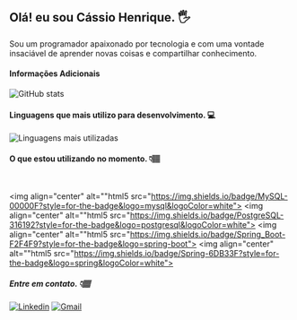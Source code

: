 ## Olá! eu sou Cássio Henrique. 🖐️

Sou um programador apaixonado por tecnologia e com uma vontade insaciável de aprender novas coisas e compartilhar conhecimento.

#### Informações Adicionais

![GitHub stats](https://github-readme-stats.vercel.app/api?username=cassiohp&theme=onedark)

#### Linguagens  que mais utilizo para desenvolvimento. 💻

![Linguagens mais utilizadas](https://github-readme-stats.vercel.app/api/top-langs/?username=cassiohp&layout=compact&theme=onedark)


#### O que estou utilizando no momento. 👇🏽
<div style="display: inline_block">
<img align="center" alt=""html5 src="https://img.shields.io/badge/Python-3776AB?style=for-the-badge&logo=python&logoColor=white">
<img align="center" alt=""html5 src="https://img.shields.io/badge/Java-ED8B00?style=for-the-badge&logo=java&logoColor=white">
<img align="center" alt=""html5 src="https://img.shields.io/badge/JavaScript-323330?style=for-the-badge&logo=javascript&logoColor=F7DF1E">
<img align="center" alt=""html5 src="https://img.shields.io/badge/HTML5-E34F26?style=for-the-badge&logo=html5&logoColor=white">
<img align="center" alt=""html5 src="https://img.shields.io/badge/CSS3-1572B6?style=for-the-badge&logo=css3&logoColor=white">
  
  
<img align="center" alt=""html5 src="https://img.shields.io/badge/MySQL-00000F?style=for-the-badge&logo=mysql&logoColor=white">
<img align="center" alt=""html5 src="https://img.shields.io/badge/PostgreSQL-316192?style=for-the-badge&logo=postgresql&logoColor=white">
<img align="center" alt=""html5 src="https://img.shields.io/badge/Spring_Boot-F2F4F9?style=for-the-badge&logo=spring-boot">
<img align="center" alt=""html5 src="https://img.shields.io/badge/Spring-6DB33F?style=for-the-badge&logo=spring&logoColor=white">


<div>

##### Entre em contato. 👇🏽

[![Linkedin](https://img.shields.io/badge/LinkedIn-0077B5?style=for-the-badge&logo=linkedin&logoColor=white)](https://www.linkedin.com/in/cassiohp/) [![Gmail](https://img.shields.io/badge/Gmail-D14836?style=for-the-badge&logo=gmail&logoColor=white)](mailto:cassio375@gmail.com)
